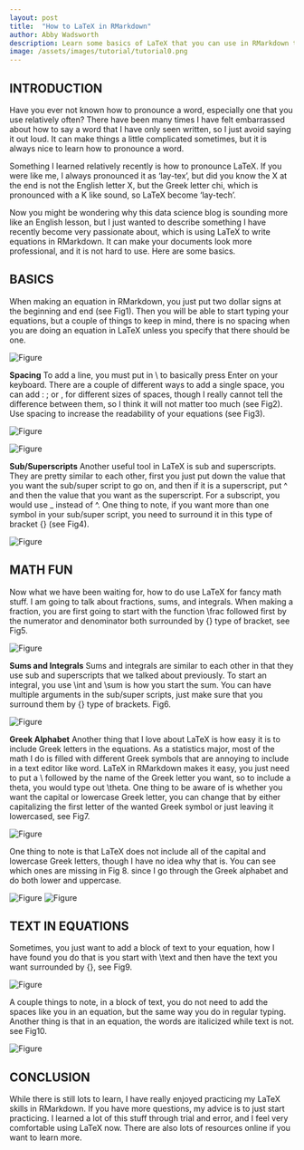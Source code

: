 ```yaml
---
layout: post
title:  "How to LaTeX in RMarkdown"
author: Abby Wadsworth
description: Learn some basics of LaTeX that you can use in RMarkdown to make your projects look more professional.
image: /assets/images/tutorial/tutorial0.png
---
```



## INTRODUCTION
Have you ever not known how to pronounce a word, especially one that you use relatively often? There have been many times I have felt embarrassed about how to say a word that I have only seen written, so I just avoid saying it out loud. It can make things a little complicated sometimes, but it is always nice to learn how to pronounce a word.

Something I learned relatively recently is how to pronounce LaTeX. If you were like me, I always pronounced it as ‘lay-tex’, but did you know the X at the end is not the English letter X, but the Greek letter chi, which is pronounced with a K like sound, so LaTeX become ‘lay-tech’.

Now you might be wondering why this data science blog is sounding more like an English lesson, but I just wanted to describe something I have recently become very passionate about, which is using LaTeX to write equations in RMarkdown. It can make your documents look more professional, and it is not hard to use. Here are some basics.


## BASICS
When making an equation in RMarkdown, you just put two dollar signs at the beginning and end (see Fig1). Then you will be able to start typing your equations, but a couple of things to keep in mind, there is no spacing when you are doing an equation in LaTeX unless you specify that there should be one. 

![Figure](https://raw.githubusercontent.com/abbywadsworth/my386blog/main/assets/images/tutorial/tutorialfig1.png)


**Spacing**
To add a line, you must put in \\ to basically press Enter on your keyboard. There are a couple of different ways to add a single space, you can add \: \; or \, for different sizes of spaces, though I really cannot tell the difference between them, so I think it will not matter too much (see Fig2). Use spacing to increase the readability of your equations (see Fig3).

![Figure](https://raw.githubusercontent.com/abbywadsworth/my386blog/main/assets/images/tutorial/tutorialfig2.png)

![Figure](https://raw.githubusercontent.com/abbywadsworth/my386blog/main/assets/images/tutorial/tutorialfig3.png)


**Sub/Superscripts**
Another useful tool in LaTeX is sub and superscripts. They are pretty similar to each other, first you just put down the value that you want the sub/super script to go on, and then if it is a superscript, put ^ and then the value that you want as the superscript. For a subscript, you would use _ instead of ^. One thing to note, if you want more than one symbol in your sub/super script, you need to surround it in this type of bracket {} (see Fig4).

![Figure](https://raw.githubusercontent.com/abbywadsworth/my386blog/main/assets/images/tutorial/tutorialfig4.png)


## MATH FUN
Now what we have been waiting for, how to do use LaTeX for fancy math stuff. I am going to talk about fractions, sums, and integrals. When making a fraction, you are first going to start with the function \frac followed first by the numerator and denominator both surrounded by {} type of bracket, see Fig5.

![Figure](https://raw.githubusercontent.com/abbywadsworth/my386blog/main/assets/images/tutorial/tutorialfig5.png)


**Sums and Integrals**
Sums and integrals are similar to each other in that they use sub and superscripts that we talked about previously. To start an integral, you use \int and \sum is how you start the sum. You can have multiple arguments in the sub/super scripts, just make sure that you surround them by {} type of brackets. Fig6.

![Figure](https://raw.githubusercontent.com/abbywadsworth/my386blog/main/assets/images/tutorial/tutorialfig6.png)


**Greek Alphabet**
Another thing that I love about LaTeX is how easy it is to include Greek letters in the equations. As a statistics major, most of the math I do is filled with different Greek symbols that are annoying to include in a text editor like word. LaTeX in RMarkdown makes it easy, you just need to put a \ followed by the name of the Greek letter you want, so to include a theta, you would type out \theta. One thing to be aware of is whether you want the capital or lowercase Greek letter, you can change that by either capitalizing the first letter of the wanted Greek symbol or just leaving it lowercased, see Fig7.

![Figure](https://raw.githubusercontent.com/abbywadsworth/my386blog/main/assets/images/tutorial/tutorialfig7.png)

One thing to note is that LaTeX does not include all of the capital and lowercase Greek letters, though I have no idea why that is. You can see which ones are missing in Fig 8. since I go through the Greek alphabet and do both lower and uppercase.

![Figure](https://raw.githubusercontent.com/abbywadsworth/my386blog/main/assets/images/tutorial/tutorialfig8a.png)
![Figure](https://raw.githubusercontent.com/abbywadsworth/my386blog/main/assets/images/tutorial/tutorialfig8b.png)




## TEXT IN EQUATIONS
Sometimes, you just want to add a block of text to your equation, how I have found you do that is you start with \text and then have the text you want surrounded by {}, see Fig9.

![Figure](https://raw.githubusercontent.com/abbywadsworth/my386blog/main/assets/images/tutorial/tutorialfig9.png)

A couple things to note, in a block of text, you do not need to add the spaces like you in an equation, but the same way you do in regular typing. Another thing is that in an equation, the words are italicized while text is not. see Fig10.

![Figure](https://raw.githubusercontent.com/abbywadsworth/my386blog/main/assets/images/tutorial/tutorialfig10.png)

## CONCLUSION
While there is still lots to learn, I have really enjoyed practicing my LaTeX skills in RMarkdown. If you have more questions, my advice is to just start practicing. I learned a lot of this stuff through trial and error, and I feel very comfortable using LaTeX now. There are also lots of resources online if you want to learn more.